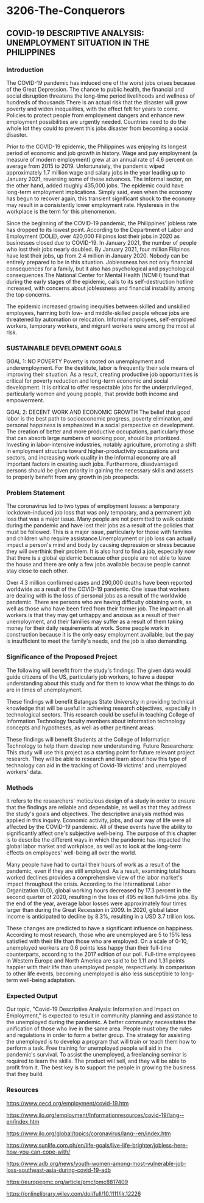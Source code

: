 # 3206-The-Conquerors

## COVID-19 DESCRIPTIVE ANALYSIS: UNEMPLOYMENT SITUATION IN THE PHILIPPINES

### Introduction
The COVID-19 pandemic has induced one of the worst jobs crises because of the Great Depression.  The chance to public health, the financial and social disruption threatens the long-time period livelihoods and wellness of hundreds of thousands There is an actual risk that the disaster will grow poverty and widen inequalities, with the effect felt for years to come. Policies to protect people from employment dangers and enhance new employment possibilities are urgently needed. Countries need to do the whole lot they could to prevent this jobs disaster from becoming a social disaster.

Prior to the COVID-19 epidemic, the Philippines was enjoying its longest period of economic and job growth in history. Wage and pay employment (a measure of modern employment) grew at an annual rate of 4.6 percent on average from 2015 to 2019. Unfortunately, the pandemic wiped approximately 1.7 million wage and salary jobs in the year leading up to January 2021, reversing some of these advances. The informal sector, on the other hand, added roughly 435,000 jobs. The epidemic could have long-term employment implications. Simply said, even when the economy has begun to recover again, this transient significant shock to the economy may result in a consistently lower employment rate. Hysteresis in the workplace is the term for this phenomenon.

Since the beginning of the COVID-19 pandemic, the Philippines' jobless rate has dropped to its lowest point. According to the Department of Labor and Employment (DOLE), over 420,000 Filipinos lost their jobs in 2020 as businesses closed due to COVID-19. In January 2021, the number of people who lost their jobs nearly doubled. By January 2021, four million Filipinos have lost their jobs, up from 2.4 million in January 2020. Nobody can be entirely prepared to be in this situation. Joblessness has not only financial consequences for a family, but it also has psychological and psychological consequences.The National Center for Mental Health (NCMH) found that during the early stages of the epidemic, calls to its self-destruction hotline increased, with concerns about joblessness and financial instability among the top concerns.

The epidemic increased growing inequities between skilled and unskilled employees, harming both low- and middle-skilled people whose jobs are threatened by automation or relocation. Informal employees, self-employed workers, temporary workers, and migrant workers were among the most at risk.


### SUSTAINABLE DEVELOPMENT GOALS

GOAL 1: NO POVERTY
Poverty is rooted on unemployment and underemployment. For the destitute, labor is frequently their sole means of improving their situation. As a result, creating productive job opportunities is critical for poverty reduction and long-term economic and social development. It is critical to offer respectable jobs for the underprivileged, particularly women and young people, that provide both income and empowerment. 


GOAL 2: DECENT WORK AND ECONOMIC GROWTH
The belief that good labor is the best path to socioeconomic progress, poverty elimination, and personal happiness is emphasized in a social perspective on development. The creation of better and more productive occupations, particularly those that can absorb large numbers of working poor, should be prioritized. Investing in labor-intensive industries, notably agriculture, promoting a shift in employment structure toward higher-productivity occupations and sectors, and increasing work quality in the informal economy are all important factors in creating such jobs. Furthermore, disadvantaged persons should be given priority in gaining the necessary skills and assets to properly benefit from any growth in job prospects.


### Problem Statement

The coronavirus led to two types of employment losses: a temporary lockdown-induced job loss that was only temporary, and a permanent job loss that was a major issue. Many people are not permitted to walk outside during the pandemic and have lost their jobs as a result of the policies that must be followed. This is a major issue, particularly for those with families and children who require assistance.Unemployment or job loss can actually impact a person's mind and body by causing depression or stress because they will overthink their problem. It is also hard to find a job, especially now that there is a global epidemic because other people are not able to leave the house and there are only a few jobs available because people cannot stay close to each other.

Over 4.3 million confirmed cases and 290,000 deaths have been reported worldwide as a result of the COVID-19 pandemic. One issue that workers are dealing with is the loss of personal jobs as a result of the worldwide pandemic. There are persons who are having difficulty obtaining work, as well as those who have been fired from their former job. The impact on all workers is that they may get unhappy and anxious as a result of their unemployment, and their families may suffer as a result of them taking money for their daily requirements at work. Some people work in construction because it is the only easy employment available, but the pay is insufficient to meet the family's needs, and the job is also demanding.


### Significance of the Proposed Project

The following will benefit from the study's findings:
The given data would guide citizens of the US, particularly job workers, to have a deeper understanding about this study and for them to know what the things to do are in times of unemployment.

These findings will benefit Batangas State University in providing technical knowledge that will be useful in achieving research objectives, especially in technological sectors. This research could be useful in teaching College of Information Technology faculty members about information technology concepts and hypotheses, as well as other pertinent areas.

These findings will benefit Students at the College of Information Technology to help them develop new understanding. Future Researchers: This study will use this project as a starting point for future relevant project research. They will be able to research and learn about how this type of technology can aid in the tracking of Covid-19 victims' and unemployed workers' data.


### Methods
It refers to the researchers' meticulous design of a study in order to ensure that the findings are reliable and dependable, as well as that they address the study's goals and objectives. The descriptive analysis method was applied in this inquiry. Economic activity, jobs, and our way of life were all affected by the COVID-19 pandemic. All of these events have the ability to significantly affect one's subjective well-being. The purpose of this chapter is to describe the different ways in which the pandemic has impacted the global labor market and workplace, as well as to look at the long-term effects on employees' well-being all over the world.

Many people have had to curtail their hours of work as a result of the pandemic, even if they are still employed. As a result, examining total hours worked declines provides a comprehensive view of the labor market's impact throughout the crisis. According to the International Labor Organization (ILO), global working hours decreased by 17.3 percent in the second quarter of 2020, resulting in the loss of 495 million full-time jobs. By the end of the year, average labor losses were approximately four times larger than during the Great Recession in 2009. In 2020, global labor income is anticipated to decline by 8.3%, resulting in a USD 3.7 trillion loss.

These changes are predicted to have a significant influence on happiness. According to most research, those who are unemployed are 5 to 15% less satisfied with their life than those who are employed. On a scale of 0-10, unemployed workers are 0.6 points less happy than their full-time counterparts, according to the 2017 edition of our poll. Full-time employees in Western Europe and North America are said to be 1.11 and 1.31 points happier with their life than unemployed people, respectively. In comparison to other life events, becoming unemployed is also less susceptible to long-term well-being adaptation.

### Expected Output
Our topic, "Covid-19 Descriptive Analysis: Information and Impact on Employment," is expected to result in community planning and assistance to the unemployed during the pandemic. A better community necessitates the unification of those who live in the same area. People must obey the rules and regulations in order to form a better group. The strategy for assisting the unemployed is to develop a program that will train or teach them how to perform a task. Free training for unemployed people will aid in the pandemic's survival. To assist the unemployed, a freelancing seminar is required to learn the skills. The product will sell, and they will be able to profit from it. The best key is to support the people  in growing the business that they build.

### Resources
 https://www.oecd.org/employment/covid-19.htm
 
 https://www.ilo.org/employment/Informationresources/covid-19/lang--en/index.htm
 
 https://www.ilo.org/global/topics/coronavirus/lang--en/index.htm
 
https://www.sunlife.com.ph/en/life-goals/live-life-brighter/jobless-here-how-you-can-cope-with/

https://www.adb.org/news/youth-women-among-most-vulnerable-job-loss-southeast-asia-during-covid-19-adb

https://europepmc.org/article/pmc/pmc8817409

https://onlinelibrary.wiley.com/doi/full/10.1111/ilr.12226
